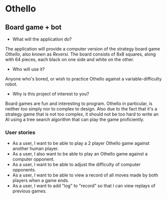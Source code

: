 # Othello

## Board game + bot 

- What will the application do?  

The application will provide a computer version of the strategy board game *Othello*, also known as *Reversi*. 
The board consists of 8x8 squares, along with 64 pieces, each black on one side and white on the other.

- Who will use it?

Anyone who's bored, or wish to practice Othello against a variable-difficulty robot.

- Why is this project of interest to you?

Board games are fun and interesting to program. Othello in particular, is neither too simply nor to complex to design. 
Also due to the fact that it's a strategy game that is not too complex, it should not be too hard to write an AI using a
tree search algorithm that can play the game proficiently.

### User stories

- As a user, I want to be able to play a 2 player Othello game against another human player.
- As a user, I also want to be able to play an Othello game against a computer opponent.
- As a user, I want to be able to adjust the difficulty of computer opponents.
- As a user, I want to be able to view a record of all moves made by both players when a game ends.
- As a user, I want to add "log" to "record" so that I can view replays of previous games.